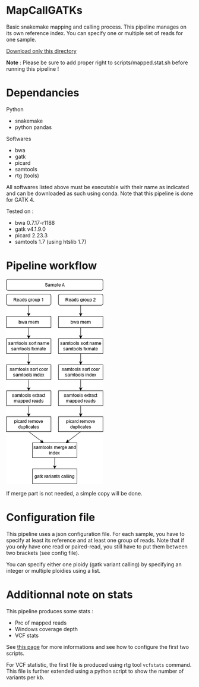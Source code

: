 # MapCallGATKs

Basic snakemake mapping and calling process. This pipeline manages on its own reference index. You can specify one or multiple set of reads for one sample.

[Download only this directory](https://minhaskamal.github.io/DownGit/#/home?url=https://github.com/jsgounot/BioScripts/tree/main/MapCallGATK)

**Note** : Please be sure to add proper right to scripts/mapped.stat.sh before running this pipeline !

# Dependancies

Python

* snakemake
* python pandas

Softwares

* bwa
* gatk
* picard
* samtools
* rtg (tools)

All softwares listed above must be executable with their name as indicated and can be downloaded as such using conda. Note that this pipeline is done for GATK 4.

Tested on :
* bwa  0.7.17-r1188
* gatk v4.1.9.0
* picard 2.23.3
* samtools 1.7 (using htslib 1.7)

# Pipeline workflow

![pipeline_workflow](image/workflow.png)

If merge part is not needed, a simple copy will be done.

# Configuration file

This pipeline uses a json configuration file. For each sample, you have to specify at least its reference and at least one group of reads. Note that if you only have one read or paired-read, you still have to put them between two brackets (see config file).

You can specify either one ploidy (gatk variant calling) by specifying an integer or multiple ploidies using a list.

# Additionnal note on stats

This pipeline produces some stats :
* Prc of mapped reads
* Windows coverage depth
* VCF stats

See [this page](https://github.com/jsgounot/BioScripts/tree/main/MappingStat) for more informations and see how to configure the first two scripts. 

For VCF statistic, the first file is produced using rtg tool `vcfstats` command. This file is further extended using a python script to show the number of variants per kb.